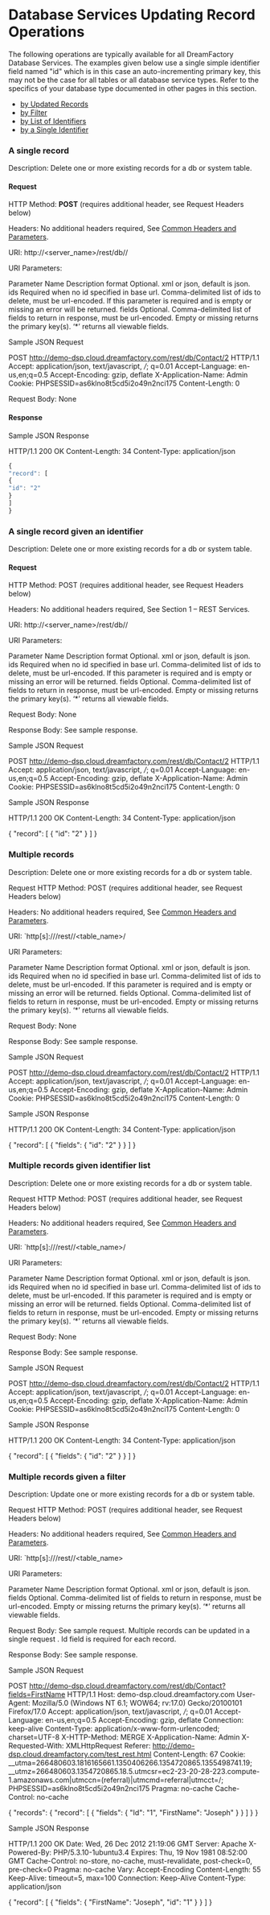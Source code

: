 # Database Services Updating Record Operations

The following operations are typically available for all DreamFactory Database Services.
The examples given below use a single simple identifier field named "id" which is in this case an auto-incrementing primary key, this may not be the case for all tables or all database service types. Refer to the specifics of your database type documented in other pages in this section.

* [by Updated Records](#put-records)
* [by Filter](#put-filter)
* [by List of Identifiers](#put-ids)
* [by a Single Identifier](#put-id)


### <a name="put-id"></a>A single record

Description: Delete one or more existing records for a db or system table.

#### Request

HTTP Method: **POST** (requires additional header, see Request Headers below)

Headers: No additional headers required, See [Common Headers and Parameters](Common-Headers-Parameters).

URI: http://<server_name>/rest/db/<tablename>/<Id>

URI Parameters:

Parameter Name
Description
format
Optional. xml or json, default is json.
ids
Required when no id specified in base url. Comma-delimited list of ids to delete, must be url-encoded. If this parameter is required and is empty or missing an error will be returned.
fields
Optional. Comma-delimited list of fields to return in response, must be url-encoded. Empty or missing returns the primary key(s). ‘*’ returns all viewable fields.


Sample JSON Request



POST http://demo-dsp.cloud.dreamfactory.com/rest/db/Contact/2 HTTP/1.1
Accept: application/json, text/javascript, */*; q=0.01
Accept-Language: en-us,en;q=0.5
Accept-Encoding: gzip, deflate
X-Application-Name: Admin
Cookie: PHPSESSID=as6klno8t5cd5i2o49n2nci175
Content-Length: 0

Request Body: None


#### Response

Sample JSON Response



HTTP/1.1 200 OK
Content-Length: 34
Content-Type: application/json

```javascript
{
"record": [
{
"id": "2"
}
]
}
```


### A single record given an identifier

Description: Delete one or more existing records for a db or system table.

#### Request

HTTP Method: POST (requires additional header, see Request Headers below)

Headers: No additional headers required, See Section 1 – REST Services.

URI: http://<server_name>/rest/db/<tablename>/<Id>

URI Parameters:



Parameter Name
Description
format
Optional. xml or json, default is json.
ids
Required when no id specified in base url. Comma-delimited list of ids to delete, must be url-encoded. If this parameter is required and is empty or missing an error will be returned.
fields
Optional. Comma-delimited list of fields to return in response, must be url-encoded. Empty or missing returns the primary key(s). ‘*’ returns all viewable fields.


Request Body: None



Response Body: See sample response.



Sample JSON Request



POST http://demo-dsp.cloud.dreamfactory.com/rest/db/Contact/2 HTTP/1.1
Accept: application/json, text/javascript, */*; q=0.01
Accept-Language: en-us,en;q=0.5
Accept-Encoding: gzip, deflate
X-Application-Name: Admin
Cookie: PHPSESSID=as6klno8t5cd5i2o49n2nci175
Content-Length: 0




Sample JSON Response



HTTP/1.1 200 OK
Content-Length: 34
Content-Type: application/json

{
"record": [
{
"id": "2"
}
]
}



### Multiple records
Description: Delete one or more existing records for a db or system table.

Request HTTP Method: POST (requires additional header, see Request Headers below)

Headers: No additional headers required, See [Common Headers and Parameters](Common-Headers-Parameters).

URI: `http[s]://<dsp-server-name>/rest/<service-api-name>/<table_name>/<Id>

URI Parameters:



Parameter Name
Description
format
Optional. xml or json, default is json.
ids
Required when no id specified in base url. Comma-delimited list of ids to delete, must be url-encoded. If this parameter is required and is empty or missing an error will be returned.
fields
Optional. Comma-delimited list of fields to return in response, must be url-encoded. Empty or missing returns the primary key(s). ‘*’ returns all viewable fields.


Request Body: None



Response Body: See sample response.



Sample JSON Request



POST http://demo-dsp.cloud.dreamfactory.com/rest/db/Contact/2 HTTP/1.1
Accept: application/json, text/javascript, */*; q=0.01
Accept-Language: en-us,en;q=0.5
Accept-Encoding: gzip, deflate
X-Application-Name: Admin
Cookie: PHPSESSID=as6klno8t5cd5i2o49n2nci175
Content-Length: 0




Sample JSON Response



HTTP/1.1 200 OK
Content-Length: 34
Content-Type: application/json

{
"record": [
{
"fields": {
"id": "2"
}
}
]
}



### <a name="put-ids"></a>Multiple records given identifier list
Description: Delete one or more existing records for a db or system table.

Request HTTP Method: POST (requires additional header, see Request Headers below)

Headers: No additional headers required, See [Common Headers and Parameters](Common-Headers-Parameters).

URI: `http[s]://<dsp-server-name>/rest/<service-api-name>/<table_name>/<Id>

URI Parameters:



Parameter Name
Description
format
Optional. xml or json, default is json.
ids
Required when no id specified in base url. Comma-delimited list of ids to delete, must be url-encoded. If this parameter is required and is empty or missing an error will be returned.
fields
Optional. Comma-delimited list of fields to return in response, must be url-encoded. Empty or missing returns the primary key(s). ‘*’ returns all viewable fields.


Request Body: None



Response Body: See sample response.



Sample JSON Request



POST http://demo-dsp.cloud.dreamfactory.com/rest/db/Contact/2 HTTP/1.1
Accept: application/json, text/javascript, */*; q=0.01
Accept-Language: en-us,en;q=0.5
Accept-Encoding: gzip, deflate
X-Application-Name: Admin
Cookie: PHPSESSID=as6klno8t5cd5i2o49n2nci175
Content-Length: 0




Sample JSON Response



HTTP/1.1 200 OK
Content-Length: 34
Content-Type: application/json

{
"record": [
{
"fields": {
"id": "2"
}
}
]
}



### <a name="put-filter"></a>Multiple records given a filter
Description: Update one or more existing records for a db or system table.

Request HTTP Method: POST (requires additional header, see Request Headers below)

Headers: No additional headers required, See [Common Headers and Parameters](Common-Headers-Parameters).

URI: `http[s]://<dsp-server-name>/rest/<service-api-name>/<table_name>



URI Parameters:



Parameter Name
Description
format
Optional. xml or json, default is json.
fields
Optional. Comma-delimited list of fields to return in response, must be url-encoded. Empty or missing returns the primary key(s). ‘*’ returns all viewable fields.


Request Body: See sample request. Multiple records can be updated in a single request . Id field is required for each record.



Response Body: See sample response.



Sample JSON Request



POST http://demo-dsp.cloud.dreamfactory.com/rest/db/Contact?fields=FirstName HTTP/1.1
Host: demo-dsp.cloud.dreamfactory.com
User-Agent: Mozilla/5.0 (Windows NT 6.1; WOW64; rv:17.0) Gecko/20100101 Firefox/17.0
Accept: application/json, text/javascript, */*; q=0.01
Accept-Language: en-us,en;q=0.5
Accept-Encoding: gzip, deflate
Connection: keep-alive
Content-Type: application/x-www-form-urlencoded; charset=UTF-8
X-HTTP-Method: MERGE
X-Application-Name: Admin
X-Requested-With: XMLHttpRequest
Referer: http://demo-dsp.cloud.dreamfactory.com/test_rest.html
Content-Length: 67
Cookie: __utma=266480603.1816165661.1350406266.1354720865.1355498741.19; __utmz=266480603.1354720865.18.5.utmcsr=ec2-23-20-28-223.compute-1.amazonaws.com|utmccn=(referral)|utmcmd=referral|utmcct=/; PHPSESSID=as6klno8t5cd5i2o49n2nci175
Pragma: no-cache
Cache-Control: no-cache

{
"records": {
"record": [
{
"fields": {
"Id": "1",
"FirstName": "Joseph"
}
}
]
}
}


Sample JSON Response



HTTP/1.1 200 OK
Date: Wed, 26 Dec 2012 21:19:06 GMT
Server: Apache
X-Powered-By: PHP/5.3.10-1ubuntu3.4
Expires: Thu, 19 Nov 1981 08:52:00 GMT
Cache-Control: no-store, no-cache, must-revalidate, post-check=0, pre-check=0
Pragma: no-cache
Vary: Accept-Encoding
Content-Length: 55
Keep-Alive: timeout=5, max=100
Connection: Keep-Alive
Content-Type: application/json

{
"record": [
{
"fields": {
"FirstName": "Joseph",
"id": "1"
}
}
]
}

